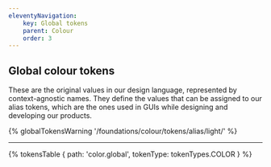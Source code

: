 ```yaml
---
eleventyNavigation:
    key: Global tokens
    parent: Colour
    order: 3
---
```


## Global colour tokens
These are the original values in our design language, represented by context-agnostic names. They define the values that can be assigned to our alias tokens, which are the ones used in GUIs while designing and developing our products.

{% globalTokensWarning '/foundations/colour/tokens/alias/light/' %}

---

{% tokensTable {
    path: 'color.global',
    tokenType: tokenTypes.COLOR
} %}


